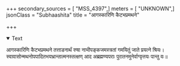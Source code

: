 +++
secondary_sources = [ "MSS_4397",]
meters = [ "UNKNOWN",]
jsonClass = "Subhaashita"
title = "आगस्कारिणि कैटभप्रमथने"

+++

<details open><summary>Text</summary>

आगस्कारिणि कैटभप्रमथने तत्ताडनार्थं रुषा नाभीपङ्कजमस्त्रतां गमयितुं जाते प्रयत्ने श्रियः।  
स्वावासोन्मथनोपपादितभयभ्रान्तात्मनस्तत्क्षण् आद अब्रह्मण्यपराः पुरातनमुनेर्वाग्वृत्तयः पान्तु वः॥
</details>
